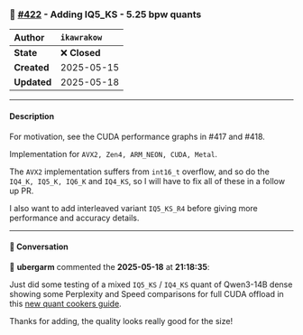 ### 🔀 [#422](https://github.com/ikawrakow/ik_llama.cpp/pull/422) - Adding IQ5_KS - 5.25 bpw quants

| **Author** | `ikawrakow` |
| :--- | :--- |
| **State** | ❌ **Closed** |
| **Created** | 2025-05-15 |
| **Updated** | 2025-05-18 |

---

#### Description

For motivation, see the CUDA performance graphs in #417 and #418.

Implementation for `AVX2, Zen4, ARM_NEON, CUDA, Metal`.

The `AVX2` implementation suffers from `int16_t` overflow, and so do the `IQ4_K, IQ5_K, IQ6_K` and `IQ4_KS`, so I will have to fix all of these in a follow up PR.

I also want to add interleaved variant `IQ5_KS_R4` before giving more performance and accuracy details.

---

#### 💬 Conversation

👤 **ubergarm** commented the **2025-05-18** at **21:18:35**:<br>

Just did some testing of a mixed `IQ5_KS` / `IQ4_KS` quant of Qwen3-14B dense showing some Perplexity and Speed comparisons for full CUDA offload in this [new quant cookers guide](https://github.com/ikawrakow/ik_llama.cpp/discussions/434).

Thanks for adding, the quality looks really good for the size!